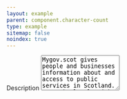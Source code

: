 ```yaml
---
layout: example
parent: component.character-count
type: example
sitemap: false
noindex: true
---
```

<div class="ds_question" data-threshold="80" data-module="ds-character-count">
<label class="ds_label" for="description">Description</label>
<textarea maxlength="250" class="ds_input" rows="5" id="description">Mygov.scot gives people and businesses information about and access to public services in Scotland. We work closely with public sector organisations to make public services easy to find and understand.</textarea>
</div>
